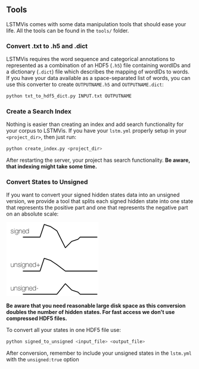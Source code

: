 ## Tools

LSTMVis comes with some data manipulation tools that should ease your life. All the tools can be found in the `tools/` folder.


### Convert .txt to .h5 and .dict
LSTMVis requires the word sequence and categorical annotations to represented as a combination of an HDF5 (`.h5`) file containing wordIDs and a dictionary (`.dict`) file which describes the mapping of wordIDs to words. If you have your data available as a space-separated list of words, you can use this converter to create `OUTPUTNAME.h5` and `OUTPUTNAME.dict`:

```bash
python txt_to_hdf5_dict.py INPUT.txt OUTPUTNAME
``` 



### Create a Search Index
Nothing is easier than creating an index and add search functionality for your corpus to LSTMVis. If you have your `lstm.yml` properly setup in your `<project_dir>`, then just run: 

```bash
python create_index.py <project_dir>

```

After restarting the server, your project has search functionality. **Be aware, that indexing might take some time.**


### Convert States to Unsigned 
If you want to convert your signed hidden states data into an unsigned version, we provide a tool that splits each signed hidden state into one state that represents the positive part and one that represents the negative part on an absolute scale:

![sign_unsign](../img/sign_unsign.png)


**Be aware that you need reasonable large disk space as this conversion doubles the number of hidden states. For fast access we don't use compressed HDF5 files.** 


To convert all your states in one HDF5 file use:

```bash
python signed_to_unsigned <input_file> <output_file>

```

After conversion, remember to include your unsigned states in the `lstm.yml` with the `unsigned:true` option